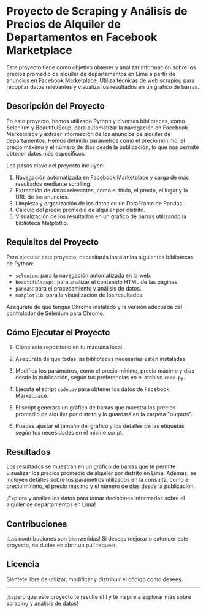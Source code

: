 # Proyecto de Scraping y Análisis de Precios de Alquiler de Departamentos en Facebook Marketplace

Este proyecto tiene como objetivo obtener y analizar información sobre los precios promedio de alquiler de departamentos en Lima a partir de anuncios en Facebook Marketplace. Utiliza técnicas de web scraping para recopilar datos relevantes y visualiza los resultados en un gráfico de barras.

## Descripción del Proyecto

En este proyecto, hemos utilizado Python y diversas bibliotecas, como Selenium y BeautifulSoup, para automatizar la navegación en Facebook Marketplace y extraer información de los anuncios de alquiler de departamentos. Hemos definido parámetros como el precio mínimo, el precio máximo y el número de días desde la publicación, lo que nos permite obtener datos más específicos.

Los pasos clave del proyecto incluyen:

1. Navegación automatizada en Facebook Marketplace y carga de más resultados mediante scrolling.
2. Extracción de datos relevantes, como el título, el precio, el lugar y la URL de los anuncios.
3. Limpieza y organización de los datos en un DataFrame de Pandas.
4. Cálculo del precio promedio de alquiler por distrito.
5. Visualización de los resultados en un gráfico de barras utilizando la biblioteca Matplotlib.

## Requisitos del Proyecto

Para ejecutar este proyecto, necesitarás instalar las siguientes bibliotecas de Python:

- `selenium`: para la navegación automatizada en la web.
- `beautifulsoup4`: para analizar el contenido HTML de las páginas.
- `pandas`: para el procesamiento y análisis de datos.
- `matplotlib`: para la visualización de los resultados.

Asegúrate de que tengas Chrome instalado y la versión adecuada del controlador de Selenium para Chrome.

## Cómo Ejecutar el Proyecto

1. Clona este repositorio en tu máquina local.

2. Asegúrate de que todas las bibliotecas necesarias estén instaladas.

3. Modifica los parámetros, como el precio mínimo, precio máximo y días desde la publicación, según tus preferencias en el archivo `code.py`.

4. Ejecuta el script `code.py` para obtener los datos de Facebook Marketplace.

5. El script generará un gráfico de barras que muestra los precios promedio de alquiler por distrito y lo guardará en la carpeta "outputs".

6. Puedes ajustar el tamaño del gráfico y los detalles de las etiquetas según tus necesidades en el mismo script.

## Resultados

Los resultados se muestran en un gráfico de barras que te permite visualizar los precios promedio de alquiler por distrito en Lima. Además, se incluyen detalles sobre los parámetros utilizados en la consulta, como el precio mínimo, el precio máximo y el número de días desde la publicación.

¡Explora y analiza los datos para tomar decisiones informadas sobre el alquiler de departamentos en Lima!

## Contribuciones

¡Las contribuciones son bienvenidas! Si deseas mejorar o extender este proyecto, no dudes en abrir un pull request.

## Licencia

Siéntete libre de utilizar, modificar y distribuir el código como desees.

---

¡Espero que este proyecto te resulte útil y te inspire a explorar más sobre scraping y análisis de datos!
